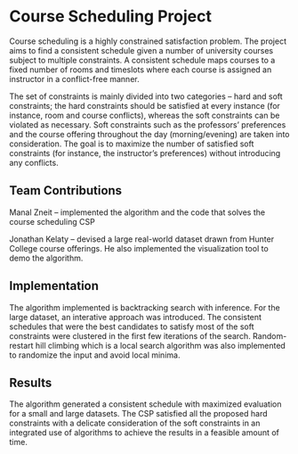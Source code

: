 # Course Scheduling Project
Course scheduling is a highly constrained satisfaction problem. The project aims to find a consistent schedule given a number of university courses subject to multiple constraints. A consistent schedule maps courses to a fixed number of rooms and timeslots where each course is assigned an instructor in a conflict-free manner.

The set of constraints is mainly divided into two categories – hard and soft constraints; the hard constraints should be satisfied at every instance (for instance, room and course conflicts), whereas the soft constraints can be violated as necessary. Soft constraints such as the professors’ preferences and the course offering throughout the day (morning/evening) are taken into consideration. The goal is to maximize the number of satisfied soft constraints (for instance, the instructor’s preferences) without introducing any conflicts.

## Team Contributions
Manal Zneit – implemented the algorithm and the code that solves the course scheduling CSP 

Jonathan Kelaty – devised a large real-world dataset drawn from Hunter College course offerings. He also implemented the visualization tool to demo the algorithm.

## Implementation
The algorithm implemented is backtracking search with inference. For the large dataset, an interative approach was introduced.
The consistent schedules that were the best candidates to satisfy most of the soft constraints were clustered in the first few iterations of the search.
Random-restart hill climbing which is a local search algorithm was also implemented to randomize the input and avoid local minima. 

## Results

The algorithm generated a consistent schedule with maximized evaluation for a small and large datasets. The CSP satisfied all the proposed hard constraints with a delicate 
consideration of the soft constraints in an integrated use of algorithms to achieve the results in a feasible amount of time.
